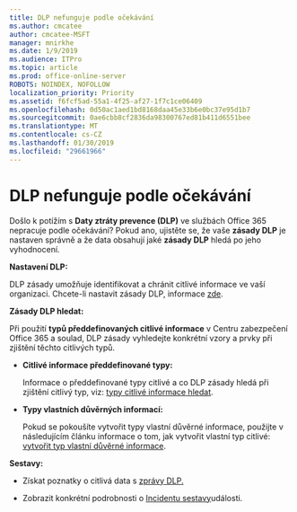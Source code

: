 ```yaml
---
title: DLP nefunguje podle očekávání
ms.author: cmcatee
author: cmcatee-MSFT
manager: mnirkhe
ms.date: 1/9/2019
ms.audience: ITPro
ms.topic: article
ms.prod: office-online-server
ROBOTS: NOINDEX, NOFOLLOW
localization_priority: Priority
ms.assetid: f6fcf5ad-55a1-4f25-af27-1f7c1ce06409
ms.openlocfilehash: 0d50ac1aed1bd8168daa45e33b6e0bc37e95d1b7
ms.sourcegitcommit: 0ae6cbb8cf2836da98300767ed81b411d6551bee
ms.translationtype: MT
ms.contentlocale: cs-CZ
ms.lasthandoff: 01/30/2019
ms.locfileid: "29661966"
---
```

# <a name="dlp-not-working-as-expected"></a>DLP nefunguje podle očekávání


Došlo k potížím s **Daty ztráty prevence (DLP)** ve službách Office 365 nepracuje podle očekávání? Pokud ano, ujistěte se, že vaše **zásady DLP** je nastaven správně a že data obsahují jaké **zásady DLP** hledá po jeho vyhodnocení. 
  
 **Nastavení DLP:**
  
DLP zásady umožňuje identifikovat a chránit citlivé informace ve vaší organizaci. Chcete-li nastavit zásady DLP, informace [zde](https://docs.microsoft.com/office365/securitycompliance/prevent-data-loss#set-up-dlp).
  
 **Zásady DLP hledat:**
  
Při použití **typů předdefinovaných citlivé informace** v Centru zabezpečení Office 365 a soulad, DLP zásady vyhledejte konkrétní vzory a prvky při zjištění těchto citlivých typů. 
  
- **Citlivé informace předdefinované typy:**
    
    Informace o předdefinované typy citlivé a co DLP zásady hledá při zjištění citlivý typ, viz: [typy citlivé informace hledat](https://docs.microsoft.com/office365/securitycompliance/what-the-sensitive-information-types-look-for).
    
- **Typy vlastních důvěrných informací:**
    
    Pokud se pokoušíte vytvořit typy vlastní důvěrné informace, použijte v následujícím článku informace o tom, jak vytvořit vlastní typ citlivé: [vytvořit typ vlastní důvěrné informace](https://docs.microsoft.com/office365/securitycompliance/create-a-custom-sensitive-information-type).
    
 **Sestavy:**
  
- Získat poznatky o citlivá data s [zprávy DLP.](https://docs.microsoft.com/office365/securitycompliance/data-loss-prevention-policies#dlp-reports)
    
- Zobrazit konkrétní podrobnosti o [Incidentu sestavy](https://docs.microsoft.com/office365/securitycompliance/data-loss-prevention-policies#incident-reports)události.
    

